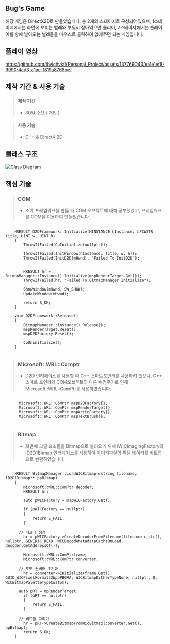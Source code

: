 
Bug's Game
-
해당 게임은 DirectX2D로 만들었습니다.
총 2개의 스테이지로 구성되어있으며, 1스테이지에서는 화면에 보이는 벌레와 부딪혀 잡아먹으면 클리어, 2스테이지에서는 플레이어를 향해 날아오는 벌레들을 마우스로 클릭하여 없애주면 되는 게임입니다.

플레이 영상
-
https://github.com/tbvjchvkfl/Personal_Project/assets/137769043/ea1e1ef8-9990-4ad3-a1ae-f819a8768bef

제작 기간 & 사용 기술
-
> #### 제작 기간
>   - 30일 소요 ( 개인 )

> #### 사용 기술
>   - C++ & DirectX 2D

클래스 구조
-
![Class Diagram](https://github.com/tbvjchvkfl/Personal_Project/assets/137769043/a3b02ea4-32fd-4111-844b-d6827675363a)


핵심 기술
-
> ### COM
>   - 초기 프레임워크를 만들 때 COM 오브젝트에 대해 공부했었고, 프레임워크를 COM을 이용하여 만들었습니다.
<pre>
  <code>
    HRESULT D2DFramework::Initialize(HINSTANCE hInstance, LPCWSTR title, UINT w, UINT h)
    {
    	ThrowIfFailed(CoInitialize(nullptr));
    
    	ThrowIfFailed(InitWindow(hInstance, title, w, h));
    	ThrowIfFailed(InitD2D(mHwnd), "Failed To InitD2D");
    
    
    	HRESULT hr = BitmapManager::Instance().Initialize(mspRenderTarget.Get());
    	ThrowIfFailed(hr, "Failed To BitmapManager Initialize");
    
    	ShowWindow(mHwnd, SW_SHOW);
    	UpdateWindow(mHwnd);
    
    	return S_OK;
    }
    
    void D2DFramework::Release()
    {
    	BitmapManager::Instance().Release();
    	mspRenderTarget.Reset();
    	mspD2DFactory.Reset();
    
    	CoUninitialize();
    }
  </code>
</pre>

> ### Microsoft::WRL::Comptr
>   - D2D 인터페이스를 사용할 때 C++ 스마트포인터를 사용하려 했으나, C++ 스마트 포인터와 COM오브젝트의 다른 수명주기로 인해 Microsoft::WRL::ComPtr를 사용하였습니다.
<pre>
  <code>
      Microsoft::WRL::ComPtr<ID2D1Factory> mspD2DFactory{};
      Microsoft::WRL::ComPtr<ID2D1HwndRenderTarget> mspRenderTarget{};
      Microsoft::WRL::ComPtr<IDWriteFactory> mspWriteFactory{};
      Microsoft::WRL::ComPtr<ID2D1SolidColorBrush> mspTextBrush{};
  </code>  
</pre>

> ### Bitmap
>  - 화면에 그릴 요소들을 Bitmap으로 불러오기 위해 IWICImagingFactory와 ID2D1Bitmap 인터페이스를 사용하여 이미지파일의 픽셀 데이터를 비트맵으로 변환하였습니다.
<pre>
  <code>
    HRESULT BitmapManager::LoadWICBitmap(wstring filename, ID2D1Bitmap** ppBitmap)
    {
    	Microsoft::WRL::ComPtr<IWICBitmapDecoder> decoder;
    	HRESULT hr;
    
    	auto pWICFactory = mspWICFactory.Get();
    
    	if (pWICFactory == nullptr)
    	{
    		return E_FAIL;
    	}
        
      // 디코더 생성
    	hr = pWICFactory->CreateDecoderFromFilename(filename.c_str(), nullptr, GENERIC_READ, WICDecodeMetadataCacheOnLoad, decoder.GetAddressOf());
    
    	Microsoft::WRL::ComPtr<IWICBitmapFrameDecode>frame;
    	Microsoft::WRL::ComPtr<IWICFormatConverter> converter;

      // 포멧 컨버터 초기화
    	hr = converter->Initialize(frame.Get(), GUID_WICPixelFormat32bppPBGRA, WICBitmapDitherTypeNone, nullptr, 0, WICBitmapPaletteTypeCustom);
    	
      auto pRT = mpRenderTarget;
    	if (pRT == nullptr)
    	{
    		return E_FAIL;
    	}

      // 비트맵 그리기
    	hr = pRT->CreateBitmapFromWicBitmap(converter.Get(), ppBitmap);
    	return S_OK;
    }
    
  </code>
</pre>
